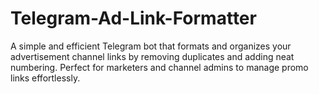 # Telegram-Ad-Link-Formatter
A simple and efficient Telegram bot that formats and organizes your advertisement channel links by removing duplicates and adding neat numbering. Perfect for marketers and channel admins to manage promo links effortlessly.
